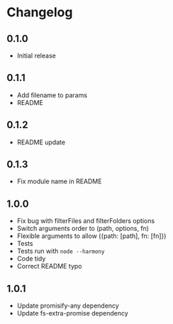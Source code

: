 # Changelog

## 0.1.0

* Initial release

## 0.1.1

* Add filename to params
* README

## 0.1.2

* README update

## 0.1.3

* Fix module name in README

## 1.0.0

* Fix bug with filterFiles and filterFolders options
* Switch arguments order to (path, options, fn)
* Flexible arguments to allow ({path: [path], fn: [fn]})
* Tests
* Tests run with `node --harmony`
* Code tidy
* Correct README typo

## 1.0.1

* Update promisify-any dependency
* Update fs-extra-promise dependency
